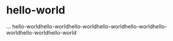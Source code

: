 # hello-world
...
hello-worldhello-worldhello-worldhello-worldhello-worldhello-worldhello-worldhello-world
